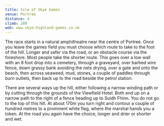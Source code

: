 ```yaml
---
title: Isle of Skye Games
venue: Portree
distance: 4
climb: 200
web: www.skye-highland-games.co.uk
---
```

The race starts in a natural amphitheatre near the centre of Portree. Once you leave the games field you must choose which route to take to the foot of the hill. Longer and safer via the road, or an obstacle course via the foreshore. Most people take the shorter route. This goes over a low wall with an 8 foot drop into a cemetery, through a graveyard, over barbed wire fence, down grassy bank avoiding the nets drying, over a gate and onto the beach, then across seaweed, mud, stones, a couple of paddles through burn outlets, then back up to the road beside the petrol station.

There are several ways up the hill, either following a narrow winding path or by cutting through the grounds of the Viewfield Hotel. Both end up on a narrow path to the right of a fence heading up to Suidh Fhinn. You do not go to the top of this hill. At about 170m you turn right and contour a couple of hundred metres to a prominent white flag, where the marshal hands you a token. At the road you again have the choice, longer and drier or shorter and wet.